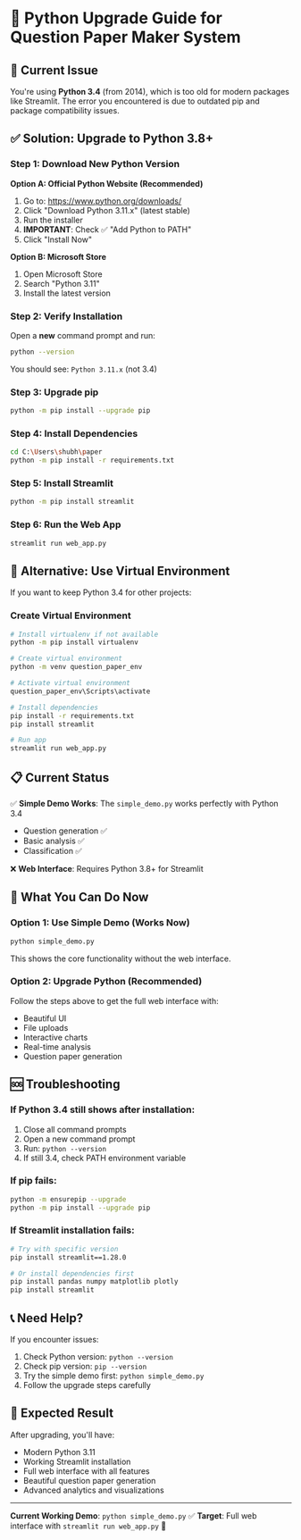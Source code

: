 # 🐍 Python Upgrade Guide for Question Paper Maker System

## 🚨 **Current Issue**
You're using **Python 3.4** (from 2014), which is too old for modern packages like Streamlit. The error you encountered is due to outdated pip and package compatibility issues.

## ✅ **Solution: Upgrade to Python 3.8+**

### **Step 1: Download New Python Version**

**Option A: Official Python Website (Recommended)**
1. Go to: https://www.python.org/downloads/
2. Click "Download Python 3.11.x" (latest stable)
3. Run the installer
4. **IMPORTANT**: Check ✅ "Add Python to PATH"
5. Click "Install Now"

**Option B: Microsoft Store**
1. Open Microsoft Store
2. Search "Python 3.11"
3. Install the latest version

### **Step 2: Verify Installation**
Open a **new** command prompt and run:
```bash
python --version
```
You should see: `Python 3.11.x` (not 3.4)

### **Step 3: Upgrade pip**
```bash
python -m pip install --upgrade pip
```

### **Step 4: Install Dependencies**
```bash
cd C:\Users\shubh\paper
python -m pip install -r requirements.txt
```

### **Step 5: Install Streamlit**
```bash
python -m pip install streamlit
```

### **Step 6: Run the Web App**
```bash
streamlit run web_app.py
```

## 🔧 **Alternative: Use Virtual Environment**

If you want to keep Python 3.4 for other projects:

### **Create Virtual Environment**
```bash
# Install virtualenv if not available
python -m pip install virtualenv

# Create virtual environment
python -m venv question_paper_env

# Activate virtual environment
question_paper_env\Scripts\activate

# Install dependencies
pip install -r requirements.txt
pip install streamlit

# Run app
streamlit run web_app.py
```

## 📋 **Current Status**

✅ **Simple Demo Works**: The `simple_demo.py` works perfectly with Python 3.4
- Question generation ✅
- Basic analysis ✅  
- Classification ✅

❌ **Web Interface**: Requires Python 3.8+ for Streamlit

## 🎯 **What You Can Do Now**

### **Option 1: Use Simple Demo (Works Now)**
```bash
python simple_demo.py
```
This shows the core functionality without the web interface.

### **Option 2: Upgrade Python (Recommended)**
Follow the steps above to get the full web interface with:
- Beautiful UI
- File uploads
- Interactive charts
- Real-time analysis
- Question paper generation

## 🆘 **Troubleshooting**

### **If Python 3.4 still shows after installation:**
1. Close all command prompts
2. Open a new command prompt
3. Run: `python --version`
4. If still 3.4, check PATH environment variable

### **If pip fails:**
```bash
python -m ensurepip --upgrade
python -m pip install --upgrade pip
```

### **If Streamlit installation fails:**
```bash
# Try with specific version
pip install streamlit==1.28.0

# Or install dependencies first
pip install pandas numpy matplotlib plotly
pip install streamlit
```

## 📞 **Need Help?**

If you encounter issues:
1. Check Python version: `python --version`
2. Check pip version: `pip --version`
3. Try the simple demo first: `python simple_demo.py`
4. Follow the upgrade steps carefully

## 🎉 **Expected Result**

After upgrading, you'll have:
- Modern Python 3.11
- Working Streamlit installation
- Full web interface with all features
- Beautiful question paper generation
- Advanced analytics and visualizations

---

**Current Working Demo**: `python simple_demo.py` ✅
**Target**: Full web interface with `streamlit run web_app.py` 🎯 